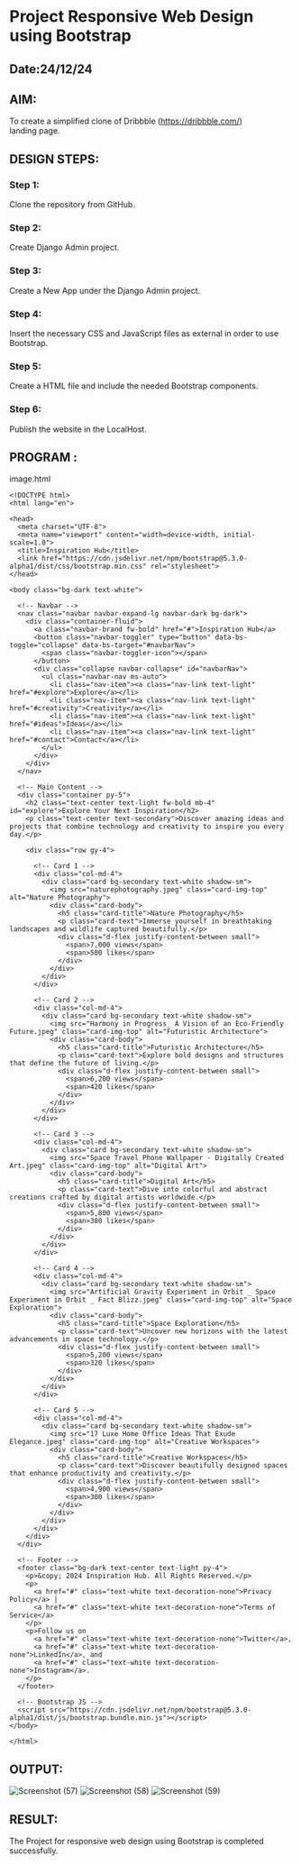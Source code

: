 # Project Responsive Web Design using Bootstrap
## Date:24/12/24

## AIM:
To create a simplified clone of Dribbble (https://dribbble.com/) landing page.


## DESIGN STEPS:

### Step 1:
Clone the repository from GitHub.

### Step 2:
Create Django Admin project.

### Step 3:
Create a New App under the Django Admin project.

### Step 4:
Insert the necessary CSS and JavaScript files as external in order to use Bootstrap.

### Step 5:
Create a HTML file and include the needed Bootstrap components.

### Step 6:
Publish the website in the LocalHost.

## PROGRAM :
image.html
```
<!DOCTYPE html>
<html lang="en">

<head>
  <meta charset="UTF-8">
  <meta name="viewport" content="width=device-width, initial-scale=1.0">
  <title>Inspiration Hub</title>
  <link href="https://cdn.jsdelivr.net/npm/bootstrap@5.3.0-alpha1/dist/css/bootstrap.min.css" rel="stylesheet">
</head>

<body class="bg-dark text-white">

  <!-- Navbar -->
  <nav class="navbar navbar-expand-lg navbar-dark bg-dark">
    <div class="container-fluid">
      <a class="navbar-brand fw-bold" href="#">Inspiration Hub</a>
      <button class="navbar-toggler" type="button" data-bs-toggle="collapse" data-bs-target="#navbarNav">
        <span class="navbar-toggler-icon"></span>
      </button>
      <div class="collapse navbar-collapse" id="navbarNav">
        <ul class="navbar-nav ms-auto">
          <li class="nav-item"><a class="nav-link text-light" href="#explore">Explore</a></li>
          <li class="nav-item"><a class="nav-link text-light" href="#creativity">Creativity</a></li>
          <li class="nav-item"><a class="nav-link text-light" href="#ideas">Ideas</a></li>
          <li class="nav-item"><a class="nav-link text-light" href="#contact">Contact</a></li>
        </ul>
      </div>
    </div>
  </nav>

  <!-- Main Content -->
  <div class="container py-5">
    <h2 class="text-center text-light fw-bold mb-4" id="explore">Explore Your Next Inspiration</h2>
    <p class="text-center text-secondary">Discover amazing ideas and projects that combine technology and creativity to inspire you every day.</p>

    <div class="row gy-4">

      <!-- Card 1 -->
      <div class="col-md-4">
        <div class="card bg-secondary text-white shadow-sm">
          <img src="naturephotography.jpeg" class="card-img-top" alt="Nature Photography">
          <div class="card-body">
            <h5 class="card-title">Nature Photography</h5>
            <p class="card-text">Immerse yourself in breathtaking landscapes and wildlife captured beautifully.</p>
            <div class="d-flex justify-content-between small">
              <span>7,000 views</span>
              <span>500 likes</span>
            </div>
          </div>
        </div>
      </div>

      <!-- Card 2 -->
      <div class="col-md-4">
        <div class="card bg-secondary text-white shadow-sm">
          <img src="Harmony in Progress_ A Vision of an Eco-Friendly Future.jpeg" class="card-img-top" alt="Futuristic Architecture">
          <div class="card-body">
            <h5 class="card-title">Futuristic Architecture</h5>
            <p class="card-text">Explore bold designs and structures that define the future of living.</p>
            <div class="d-flex justify-content-between small">
              <span>6,200 views</span>
              <span>420 likes</span>
            </div>
          </div>
        </div>
      </div>

      <!-- Card 3 -->
      <div class="col-md-4">
        <div class="card bg-secondary text-white shadow-sm">
          <img src="Space Travel Phone Wallpaper - Digitally Created Art.jpeg" class="card-img-top" alt="Digital Art">
          <div class="card-body">
            <h5 class="card-title">Digital Art</h5>
            <p class="card-text">Dive into colorful and abstract creations crafted by digital artists worldwide.</p>
            <div class="d-flex justify-content-between small">
              <span>5,800 views</span>
              <span>380 likes</span>
            </div>
          </div>
        </div>
      </div>

      <!-- Card 4 -->
      <div class="col-md-4">
        <div class="card bg-secondary text-white shadow-sm">
          <img src="Artificial Gravity Experiment in Orbit _ Space Experiment in Orbit _ Fact Blizz.jpeg" class="card-img-top" alt="Space Exploration">
          <div class="card-body">
            <h5 class="card-title">Space Exploration</h5>
            <p class="card-text">Uncover new horizons with the latest advancements in space technology.</p>
            <div class="d-flex justify-content-between small">
              <span>5,200 views</span>
              <span>320 likes</span>
            </div>
          </div>
        </div>
      </div>

      <!-- Card 5 -->
      <div class="col-md-4">
        <div class="card bg-secondary text-white shadow-sm">
          <img src="17 Luxe Home Office Ideas That Exude Elegance.jpeg" class="card-img-top" alt="Creative Workspaces">
          <div class="card-body">
            <h5 class="card-title">Creative Workspaces</h5>
            <p class="card-text">Discover beautifully designed spaces that enhance productivity and creativity.</p>
            <div class="d-flex justify-content-between small">
              <span>4,900 views</span>
              <span>300 likes</span>
            </div>
          </div>
        </div>
      </div>
    </div>
  </div>

  <!-- Footer -->
  <footer class="bg-dark text-center text-light py-4">
    <p>&copy; 2024 Inspiration Hub. All Rights Reserved.</p>
    <p>
      <a href="#" class="text-white text-decoration-none">Privacy Policy</a> | 
      <a href="#" class="text-white text-decoration-none">Terms of Service</a>
    </p>
    <p>Follow us on 
      <a href="#" class="text-white text-decoration-none">Twitter</a>, 
      <a href="#" class="text-white text-decoration-none">LinkedIn</a>, and 
      <a href="#" class="text-white text-decoration-none">Instagram</a>.
    </p>
  </footer>

  <!-- Bootstrap JS -->
  <script src="https://cdn.jsdelivr.net/npm/bootstrap@5.3.0-alpha1/dist/js/bootstrap.bundle.min.js"></script>
</body>

</html>

```


## OUTPUT:
![Screenshot (57)](https://github.com/user-attachments/assets/d93f1ce8-5714-46f8-8851-b73d651f8212)
![Screenshot (58)](https://github.com/user-attachments/assets/c6826472-22b6-4bc4-8ee6-84f5acdf64ee)
![Screenshot (59)](https://github.com/user-attachments/assets/9b66e297-d3dd-4a76-9b1a-0a630e03e779)


## RESULT:
The Project for responsive web design using Bootstrap is completed successfully.
